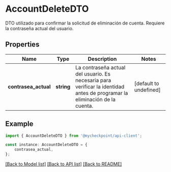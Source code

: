 # AccountDeleteDTO

DTO utilizado para confirmar la solicitud de eliminación de cuenta. Requiere la contraseña actual del usuario.

## Properties

Name | Type | Description | Notes
------------ | ------------- | ------------- | -------------
**contrasea_actual** | **string** | La contraseña actual del usuario. Es necesaria para verificar la identidad antes de programar la eliminación de la cuenta. | [default to undefined]

## Example

```typescript
import { AccountDeleteDTO } from '@mycheckpoint/api-client';

const instance: AccountDeleteDTO = {
    contrasea_actual,
};
```

[[Back to Model list]](../README.md#documentation-for-models) [[Back to API list]](../README.md#documentation-for-api-endpoints) [[Back to README]](../README.md)
